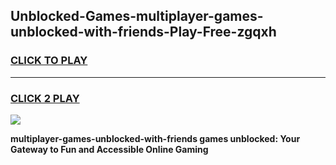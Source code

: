 
## Unblocked-Games-multiplayer-games-unblocked-with-friends-Play-Free-zgqxh
<h3>
<a href="https://premium76.site?title=multiplayer-games-unblocked-with-friends&ref=20A">CLICK TO PLAY</a></h3>
<hr>

<h3>
<a href="https://premium76.site?title=multiplayer-games-unblocked-with-friends&ref=20A">CLICK 2 PLAY</a>
  
</h3>

<a href="https://premium76.site?title=multiplayer-games-unblocked-with-friends&ref=20A"><img src="https://clearcache.store/games.png"></a>


**multiplayer-games-unblocked-with-friends games unblocked: Your Gateway to Fun and Accessible Online Gaming**
